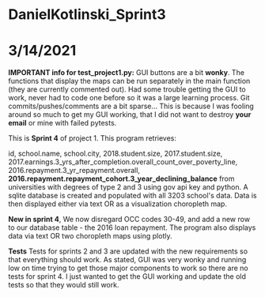 # DanielKotlinski_Sprint3
# 3/14/2021

**IMPORTANT info for test_project1.py:**
GUI buttons are a bit __wonky__. The functions that display the maps can be run separately in the main function (they are
currently commented out). Had some trouble getting the GUI to work, never had to code one before so it was a large learning
process. Git commits/pushes/comments are a bit sparse... This is because I was fooling around so much to get my GUI working,
that I did not want to destroy **your email** or mine with failed pytests.

This is **Sprint 4** of project 1. This program retrieves: 

id, school.name, school.city, 2018.student.size, 2017.student.size, 2017.earnings.3_yrs_after_completion.overall_count_over_poverty_line,
2016.repayment.3_yr_repayment.overall, **2016.repayment.repayment_cohort.3_year_declining_balance** from universities with degrees of type 2 and 3 using gov api key
and python. A sqlite database is created and populated with all 3203 school's data. Data is then displayed either via text OR
as a visualization choropleth map.

**New in sprint 4**, We now disregard OCC codes 30-49, and add a new row to our database table - the 2016 loan repayment.
The program also displays data via text OR two choropleth maps using plotly.


**Tests**
Tests for sprints 2 and 3 are updated with the new requirements so that everything should work.
As stated, GUI was very wonky and running low on time trying to get those major components to work so there are
no tests for sprint 4. I just wanted to get the GUI working and update the old tests so that they would still work.

